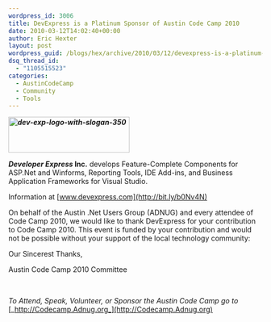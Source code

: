 ```yaml
---
wordpress_id: 3006
title: DevExpress is a Platinum Sponsor of Austin Code Camp 2010
date: 2010-03-12T14:02:40+00:00
author: Eric Hexter
layout: post
wordpress_guid: /blogs/hex/archive/2010/03/12/devexpress-is-a-platinum-sponsor-of-austin-code-camp-2010.aspx
dsq_thread_id:
  - "1105515523"
categories:
  - AustinCodeCamp
  - Community
  - Tools
---
```

**_[<img style="border-bottom: 0px;border-left: 0px;border-top: 0px;border-right: 0px" border="0" alt="dev-exp-logo-with-slogan-350" src="http://lostechies.com/erichexter/files/2011/03/devexplogowithslogan350_1456B2A6.png" width="240" height="71" />](http://bit.ly/b0Nv4N)_** 

**_Developer Express_ Inc.** develops Feature-Complete Components for ASP.Net and Winforms, Reporting Tools, IDE Add-ins, and Business Application Frameworks for Visual Studio.

Information at [www.devexpress.com](http://bit.ly/b0Nv4N)

On behalf of the Austin .Net Users Group (ADNUG) and every attendee of Code Camp 2010, we would like to thank DevExpress for your contribution to Code Camp 2010. This event is funded by your contribution and would not be possible without your support of the local technology community:

Our Sincerest Thanks, 

Austin Code Camp 2010 Committee

&#160;

_To Attend, Speak, Volunteer, or Sponsor the Austin Code Camp go to_ [_http://Codecamp.Adnug.org_](http://Codecamp.Adnug.org)